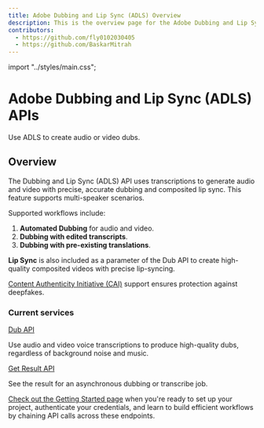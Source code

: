 ```yaml
---
title: Adobe Dubbing and Lip Sync (ADLS) Overview
description: This is the overview page for the Adobe Dubbing and Lip Sync (ADLS) APIs.
contributors:
  - https://github.com/fly0102030405
  - https://github.com/BaskarMitrah
---
```


import "../styles/main.css";

<Hero slots="heading, text" background="rgb(233, 80, 80)" className="adls-header"/>

# Adobe Dubbing and Lip Sync (ADLS) APIs

Use ADLS to create audio or video dubs.

## Overview

The Dubbing and Lip Sync (ADLS) API uses transcriptions to generate audio and video with precise, accurate dubbing and composited lip sync. This feature supports multi-speaker scenarios.

Supported workflows include:

1. **Automated Dubbing** for audio and video.
2. **Dubbing with edited transcripts**.
3. **Dubbing with pre-existing translations**.

**Lip Sync** is also included as a parameter of the Dub API to create high-quality composited videos with precise lip-syncing.

[Content Authenticity Initiative (CAI)](http://contentauthenticity.org/) support ensures protection against deepfakes.

<DiscoverBlock slots="heading, link, text"/>

### Current services

[Dub API](./api/index.md)

Use audio and video voice transcriptions to produce high-quality dubs, regardless of background noise and music.

<DiscoverBlock slots="link, text"/>

[Get Result API](./api/index.md)

See the result for an asynchronous dubbing or transcribe job.

[Check out the Getting Started page](./getting_started/) when you're ready to set up your project, authenticate your credentials, and learn to build efficient workflows by chaining API calls across these endpoints.
